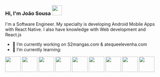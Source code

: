 ### Hi, I'm  João Sousa <img src="https://camo.githubusercontent.com/0c732027af8a28d138e3698181f7be7c9b97d443b4beb9c7ce8ec4cffc6b4767/68747470733a2f2f6d656469612e67697068792e636f6d2f6d656469612f6876524a434c467a6361737252346961377a2f67697068792e676966"  width="32" height="32" />

I'm a Software Engineer. My specialty is developing Android Mobile Apps with React Native.
I also have knowledge with Web development and React.js

- 🔭 I’m currently working on S2mangas.com & atequeelevenha.com
- 🌱 I’m currently learning:

<div display="inline">
  <img src="https://cdn.jsdelivr.net/gh/devicons/devicon@latest/icons/react/react-original-wordmark.svg"  width="50" height="50" />
  <img src="https://cdn.jsdelivr.net/gh/devicons/devicon@latest/icons/android/android-original-wordmark.svg"  width="50" height="50" />
  <img src="https://cdn.jsdelivr.net/gh/devicons/devicon@latest/icons/electron/electron-original.svg"  width="50" height="50" />
  <img src="https://cdn.jsdelivr.net/gh/devicons/devicon@latest/icons/figma/figma-original.svg"  width="50" height="50" />
  <img src="https://cdn.jsdelivr.net/gh/devicons/devicon@latest/icons/googlecloud/googlecloud-original.svg"  width="50" height="50" />
  <img src="https://cdn.jsdelivr.net/gh/devicons/devicon@latest/icons/javascript/javascript-original.svg"  width="50" height="50" />
  <img src="https://cdn.jsdelivr.net/gh/devicons/devicon@latest/icons/nextjs/nextjs-original.svg"  width="50" height="50" />
  <img src="https://cdn.jsdelivr.net/gh/devicons/devicon@latest/icons/renpy/renpy-original.svg"  width="50" height="50" />
  <img src="https://cdn.jsdelivr.net/gh/devicons/devicon@latest/icons/visualstudio/visualstudio-original.svg"  width="50" height="50" />
</div>
<!--
**JohnnyBoySou/johnnyboysou** is a ✨ _special_ ✨ repository because its `README.md` (this file) appears on your GitHub profile.

Here are some ideas to get you started:

- 🔭 I’m currently working on ...
- 🌱 I’m currently learning ...
- 👯 I’m looking to collaborate on ...
- 🤔 I’m looking for help with ...
- 💬 Ask me about ...
- 📫 How to reach me: ...
- 😄 Pronouns: ...
- ⚡ Fun fact: ...
-->
